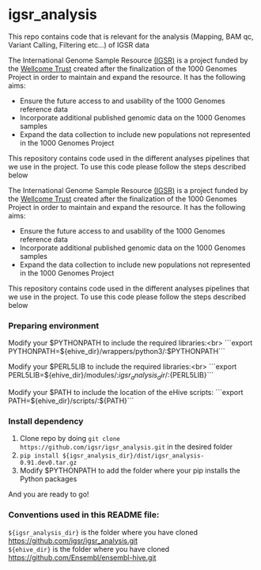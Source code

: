 # igsr_analysis
This repo contains code that is relevant for the analysis (Mapping, BAM qc, Variant Calling, Filtering etc...) of IGSR data 

The International Genome Sample Resource [(IGSR)](http://www.internationalgenome.org/) is a project funded by the [Wellcome Trust](https://wellcome.ac.uk/) created after the finalization of the 1000 Genomes Project in order to maintain and expand the resource. It has the following aims:

* Ensure the future access to and usability of the 1000 Genomes reference data
* Incorporate additional published genomic data on the 1000 Genomes samples
* Expand the data collection to include new populations not represented in the 1000 Genomes Project 

This repository contains code used in the different analyses pipelines that we use in the project. To use this code please follow the steps described below

The International Genome Sample Resource [(IGSR)](http://www.internationalgenome.org/) is a project funded by the [Wellcome Trust](https://wellcome.ac.uk/) created after the finalization of the 1000 Genomes Project in order to maintain and expand the resource. It has the following aims:

* Ensure the future access to and usability of the 1000 Genomes reference data
* Incorporate additional published genomic data on the 1000 Genomes samples
* Expand the data collection to include new populations not represented in the 1000 Genomes Project 

This repository contains code used in the different analyses pipelines that we use in the project. To use this code please follow the steps described below

### Preparing environment
Modify your $PYTHONPATH to include the required libraries:<br>
```export PYTHONPATH=${ehive_dir}/wrappers/python3/:$PYTHONPATH```

Modify your $PERL5LIB to include the required libraries:<br>
```export PERL5LIB=${ehive_dir}/modules/:${igsr_analysis_dir}/:${PERL5LIB}```

Modify your $PATH to include the location of the eHive scripts:
```export PATH=${ehive_dir}/scripts/:${PATH}```

### Install dependency

1) Clone repo by doing ```git clone https://github.com/igsr/igsr_analysis.git``` in the desired folder
2) ```pip install ${igsr_analysis_dir}/dist/igsr_analysis-0.91.dev0.tar.gz```
3) Modify $PYTHONPATH to add the folder where your pip installs the Python packages

And you are ready to go! 

### Conventions used in this README file:

```${igsr_analysis_dir}``` is the folder where you have cloned https://github.com/igsr/igsr_analysis.git<br>
```${ehive_dir}``` is the folder where you have cloned https://github.com/Ensembl/ensembl-hive.git<br>
